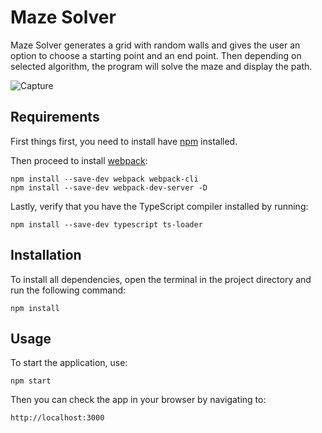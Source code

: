 # Maze Solver
Maze Solver generates a grid with random walls and gives the user an option to choose a starting point and an end point. 
Then depending on selected algorithm, the program will solve the maze and display the path. 

![Capture](https://user-images.githubusercontent.com/37275728/186530827-c92b24e9-32e0-4e3d-8c83-445791c0964d.PNG)

## Requirements

First things first, you need to install have [npm](https://www.npmjs.com/) installed.

Then proceed to install [webpack](https://webpack.js.org/):
    
    npm install --save-dev webpack webpack-cli
    npm install --save-dev webpack-dev-server -D
    
Lastly, verify that you have the TypeScript compiler installed by running:

    npm install --save-dev typescript ts-loader

## Installation

To install all dependencies, open the terminal in the project directory and run the following command:

    npm install

## Usage

To start the application, use:

    npm start

Then you can check the app in your browser by navigating to:

    http://localhost:3000
